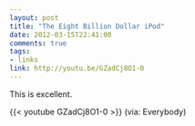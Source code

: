 ```yaml
---
layout: post
title: "The Eight Billion Dollar iPod"
date: 2012-03-15T22:41:00
comments: true
tags:
- links
link: http://youtu.be/GZadCj8O1-0
---
```

This is excellent.  

{{< youtube GZadCj8O1-0 >}}
(via: Everybody)
